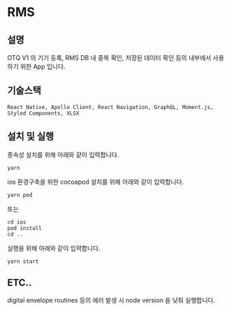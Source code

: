 # RMS

## 설명
OTQ V1 의 기기 등록, RMS DB 내 중복 확인, 저장된 데이터 확인 등의 내부에서 사용하기 위한 App 입니다.

## 기술스택
```React Native, Apollo Client, React Navigation, GraphQL, Moment.js, Styled Components, XLSX```

## 설치 및 실행
종속성 설치를 위해 아래와 같이 입력합니다.
```
yarn
```

ios 환경구축을 위한 cocoapod 설치를 위해 아래와 같이 입력합니다.
```
yarn pod
```
또는
```
cd ios
pod install
cd ..
```

실행을 위해 아래와 같이 입력합니다.
```
yarn start
```

## ETC..
digital envelope routines 등의 에러 발생 시 node version 을 낮춰 실행합니다.
